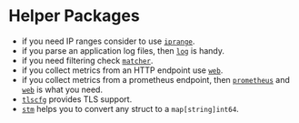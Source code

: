 <!--
title: "Helper Packages"
custom_edit_url: "https://github.com/netdata/go.d.plugin/edit/master/pkg/README.md"
sidebar_label: "Helper Packages"
learn_status: "Published"
learn_rel_path: "Developers/External plugins/go.d.plugin/Helper Packages"
-->

# Helper Packages

- if you need IP ranges consider to
  use [`iprange`](https://github.com/netdata/go.d.plugin/blob/master/modules/pulsar/README.md).
- if you parse an application log files, then [`log`](https://github.com/netdata/go.d.plugin/tree/master/pkg/logs) is
  handy.
- if you need filtering
  check [`matcher`](https://github.com/netdata/go.d.plugin/blob/master/pkg/matcher/README.md).
- if you collect metrics from an HTTP endpoint use [`web`](https://github.com/netdata/go.d.plugin/tree/master/pkg/web).
- if you collect metrics from a prometheus endpoint,
  then [`prometheus`](https://github.com/netdata/go.d.plugin/tree/master/pkg/prometheus)
  and [`web`](https://github.com/netdata/go.d.plugin/blob/master/pkg/web/README.md) is what you need.
- [`tlscfg`](https://github.com/netdata/go.d.plugin/blob/master/pkg/tlscfg/README.md) provides TLS support.
- [`stm`](https://github.com/netdata/go.d.plugin/blob/master/pkg/stm/README.md) helps you to convert any struct to a `map[string]int64`.
